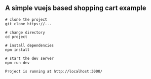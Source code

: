 ## A simple vuejs based shopping cart example


```
# clone the project
git clone https://...

# change directory
cd project

# install dependencies
npm install

# start the dev server
npm run dev

Project is running at http://localhost:3000/

```
